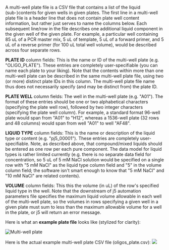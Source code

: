 A multi-well plate file is a CSV file that contains a list of the liquid (sub-)contents for given wells in given plates. The first line in a multi-well plate file is a header line that does not contain plate well content information, but rather just serves to name the columns below. Each subsequent line/row in the file describes one additional liquid component in the given well of the given plate. For example, a particular well containing 85 uL of a PCR master mix, 5 uL of template, 5 uL of a forward primer, and 5 uL of a reverse primer (for 100 uL total well volume), would be described across four separate rows. 

**PLATE ID** column fields:
This is the name or ID of the multi-well plate (e.g. "OLIGO_PLATE"). These entries are completely user-specifiable (you can name each plate to your liking). Note that the contents within more than one multi-well plate can be described in the same multi-well plate file, using two (or more) distinct plate IDs in this column. The multi-well plate file name thus does not necessarily specify (and may be distinct from) the plate ID. 

**PLATE WELL** column fields:
The well in the multi-well plate (e.g. "A01"). The format of these entries should be one or two alphabetical characters (specifying the plate well row), followed by two integer characters (specifying the plate well column). For example, a standard format 96-well plate would span from "A01" to "H12", whereas a 1536-well plate (32 rows and 48 columns) would span from well "A01" to well "AF48".

**LIQUID TYPE** column fields:
This is the name or description of the liquid type or content (e.g. "pj5_00001"). These entries are completely user-specifiable. Note, as described above, that compound/mixed liquids should be entered as one row per each pure component. The data model for liquid types is rather limited currently (e.g. there is no separate data field for concentration, so 5 uL of 5 mM NaCl solution would be specified on a single row with "5 mM NaCl" as the liquid type column field and "5" in the volume column field; the software isn't smart enough to know that "5 mM NaCl" and "10 mM NaCl" are related contents).

**VOLUME** column fields:
This this the volume (in uL) of the row's specified liquid type in the well. Note that the downstream of j5 automation parameters file specifies the maximum liquid volume allowable in each well of the multi-well plate, so the volumes in rows specifying a given well in a given plate must sum to less than the maximum allowable volume for a well in the plate, or j5 will return an error message.

Here is what an **example plate file** looks like (stylized for clarity):

![Multi-well plate](https://dl.dropbox.com/s/pkl7r4xlj745lc2/pastedImage47.png)

Here is the actual example multi-well plate CSV file (oligos_plate.csv): 
[![](http://j5.jbei.org/j5manual/images/_nb_fileIcons/oligos_platefefffe.png)](http://j5.jbei.org/j5manual/attachments/oligos_plate.csv)